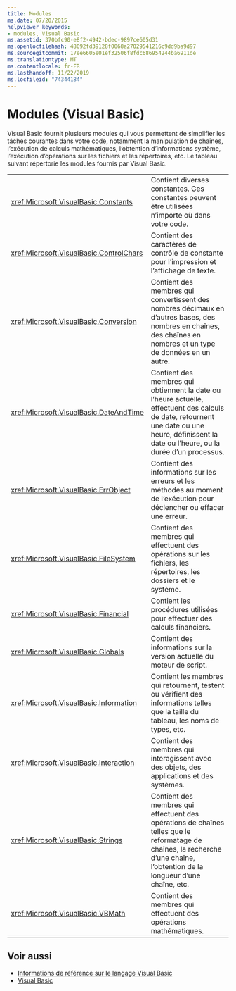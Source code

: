 ```yaml
---
title: Modules
ms.date: 07/20/2015
helpviewer_keywords:
- modules, Visual Basic
ms.assetid: 370bfc90-e8f2-4942-bdec-9897ce605d31
ms.openlocfilehash: 48092fd39128f0068a27029541216c9dd9ba9d97
ms.sourcegitcommit: 17ee6605e01ef32506f8fdc686954244ba6911de
ms.translationtype: MT
ms.contentlocale: fr-FR
ms.lasthandoff: 11/22/2019
ms.locfileid: "74344184"
---
```

# <a name="modules-visual-basic"></a>Modules (Visual Basic)

Visual Basic fournit plusieurs modules qui vous permettent de simplifier les tâches courantes dans votre code, notamment la manipulation de chaînes, l’exécution de calculs mathématiques, l’obtention d’informations système, l’exécution d’opérations sur les fichiers et les répertoires, etc. Le tableau suivant répertorie les modules fournis par Visual Basic.  
  
|||  
|---|---|  
|<xref:Microsoft.VisualBasic.Constants>|Contient diverses constantes. Ces constantes peuvent être utilisées n’importe où dans votre code.|  
|<xref:Microsoft.VisualBasic.ControlChars>|Contient des caractères de contrôle de constante pour l’impression et l’affichage de texte.|  
|<xref:Microsoft.VisualBasic.Conversion>|Contient des membres qui convertissent des nombres décimaux en d’autres bases, des nombres en chaînes, des chaînes en nombres et un type de données en un autre.|  
|<xref:Microsoft.VisualBasic.DateAndTime>|Contient des membres qui obtiennent la date ou l’heure actuelle, effectuent des calculs de date, retournent une date ou une heure, définissent la date ou l’heure, ou la durée d’un processus.|  
|<xref:Microsoft.VisualBasic.ErrObject>|Contient des informations sur les erreurs et les méthodes au moment de l’exécution pour déclencher ou effacer une erreur.|  
|<xref:Microsoft.VisualBasic.FileSystem>|Contient des membres qui effectuent des opérations sur les fichiers, les répertoires, les dossiers et le système.|  
|<xref:Microsoft.VisualBasic.Financial>|Contient les procédures utilisées pour effectuer des calculs financiers.|  
|<xref:Microsoft.VisualBasic.Globals>|Contient des informations sur la version actuelle du moteur de script.|  
|<xref:Microsoft.VisualBasic.Information>|Contient les membres qui retournent, testent ou vérifient des informations telles que la taille du tableau, les noms de types, etc.|  
|<xref:Microsoft.VisualBasic.Interaction>|Contient des membres qui interagissent avec des objets, des applications et des systèmes.|  
|<xref:Microsoft.VisualBasic.Strings>|Contient des membres qui effectuent des opérations de chaînes telles que le reformatage de chaînes, la recherche d’une chaîne, l’obtention de la longueur d’une chaîne, etc.|  
|<xref:Microsoft.VisualBasic.VBMath>|Contient des membres qui effectuent des opérations mathématiques.|  
  
## <a name="see-also"></a>Voir aussi

- [Informations de référence sur le langage Visual Basic](../../visual-basic/language-reference/index.md)
- [Visual Basic](../../visual-basic/index.md)
